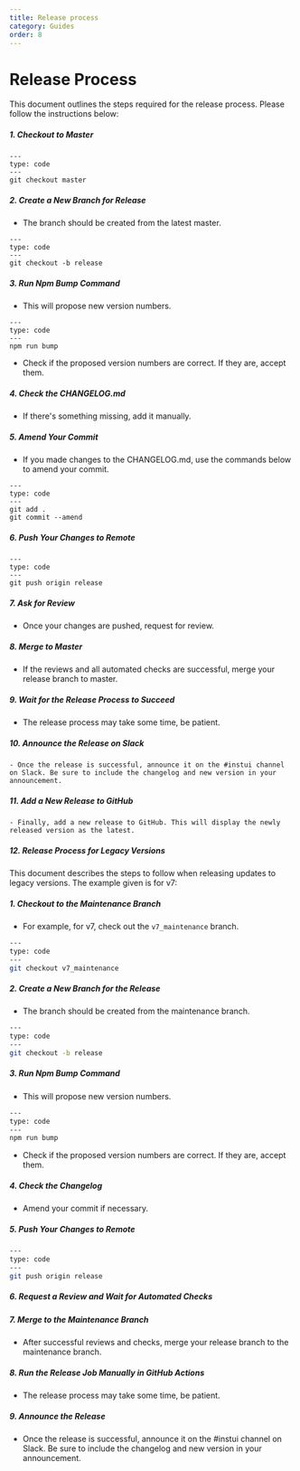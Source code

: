```yaml
---
title: Release process
category: Guides
order: 8
---
```


# Release Process

This document outlines the steps required for the release process. Please follow the instructions below:

##### 1. Checkout to Master

```text
---
type: code
---
git checkout master
```

##### 2. Create a New Branch for Release

- The branch should be created from the latest master.

```text
---
type: code
---
git checkout -b release
```

##### 3. Run Npm Bump Command

- This will propose new version numbers.

```text
---
type: code
---
npm run bump
```

- Check if the proposed version numbers are correct. If they are, accept them.

##### 4. Check the CHANGELOG.md

- If there's something missing, add it manually.

##### 5. Amend Your Commit

- If you made changes to the CHANGELOG.md, use the commands below to amend your commit.

```text
---
type: code
---
git add .
git commit --amend
```

##### 6. Push Your Changes to Remote

```text
---
type: code
---
git push origin release
```

##### 7. Ask for Review

- Once your changes are pushed, request for review.

##### 8. Merge to Master

- If the reviews and all automated checks are successful, merge your release branch to master.

##### 9. Wait for the Release Process to Succeed

- The release process may take some time, be patient.

##### 10. Announce the Release on Slack

    - Once the release is successful, announce it on the #instui channel on Slack. Be sure to include the changelog and new version in your announcement.

##### 11. Add a New Release to GitHub

    - Finally, add a new release to GitHub. This will display the newly released version as the latest.

##### 12. Release Process for Legacy Versions

This document describes the steps to follow when releasing updates to legacy versions. The example given is for v7:

##### 1. Checkout to the Maintenance Branch

- For example, for v7, check out the `v7_maintenance` branch.

```bash
---
type: code
---
git checkout v7_maintenance
```

##### 2. Create a New Branch for the Release

- The branch should be created from the maintenance branch.

```bash
---
type: code
---
git checkout -b release
```

##### 3. Run Npm Bump Command

- This will propose new version numbers.

```bash
---
type: code
---
npm run bump
```

- Check if the proposed version numbers are correct. If they are, accept them.

##### 4. Check the Changelog

- Amend your commit if necessary.

##### 5. Push Your Changes to Remote

```bash
---
type: code
---
git push origin release
```

##### 6. Request a Review and Wait for Automated Checks

##### 7. Merge to the Maintenance Branch

- After successful reviews and checks, merge your release branch to the maintenance branch.

##### 8. Run the Release Job Manually in GitHub Actions

- The release process may take some time, be patient.

##### 9. Announce the Release

- Once the release is successful, announce it on the #instui channel on Slack. Be sure to include the changelog and new version in your announcement.
